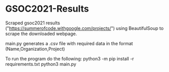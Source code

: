 # GSOC2021-Results

Scraped gsoc2021 results ("https://summerofcode.withgoogle.com/projects/") using BeautifulSoup to scrape the downloaded webpage.

main.py generates a .csv file with required data in the format (Name,Organization,Project)

To run the program do the following:
python3 -m pip install -r requirements.txt
python3 main.py
